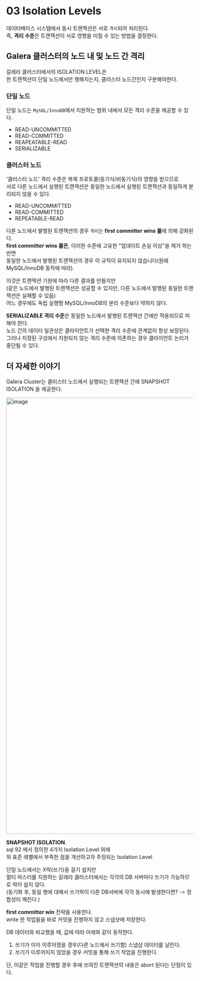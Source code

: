 # 03 Isolation Levels
     
데이터베이스 시스템에서 동시 트랜잭션은 서로 `격리`되어 처리된다.          
즉, **격리 수준**은 트랜잭션이 서로 영향을 미칠 수 있는 방법을 결정한다.     

## Galera 클러스터의 노드 내 및 노드 간 격리
         
갈레라 클러스터에서의 ISOLATION LEVEL은        
한 트랜잭션이 단일 노드에서만 행해지는지, 클러스터 노드간인지 구분해야한다.            
   
### 단일 노드 
단일 노드는 `MySQL/InnoDB`에서 지원하는 범위 내에서 모든 격리 수준을 제공할 수 있다.    

* READ-UNCOMMITTED
* READ-COMMITTED
* REAPEATABLE-READ
* SERIALIZABLE 

### 클러스터 노드 
   
'클러스터 노드' 격리 수준은 복제 프로토콜(동기식/비동기식)의 영향을 받으므로               
서로 다른 노드에서 실행된 트랜잭션은 동일한 노드에서 실행된 트랜잭션과 동일하게 분리되지 않을 수 있다.     
   
* READ-UNCOMMITTED  
* READ-COMMITTED   
* REPEATABLE-READ  

다른 노드에서 발행된 트랜잭션의 경우 `격리`는 **first committer wins 룰**에 의해 강화된다.     
**first committer wins 룰은**, 이러한 수준에 고유한 "업데이트 손실 이상"을 제거 하는 반면  
동일한 노드에서 발행된 트랜잭션의 경우 이 규칙이 유지되지 않습니다(원래 MySQL/InnoDB 동작에 따라).
  
이것은 트랜잭션 기원에 따라 다른 결과를 만들지만     
(같은 노드에서 발행된 트랜잭션은 성공할 수 있지만, 다른 노드에서 발행된 동일한 트랜잭션은 실패할 수 있음)      
어느 경우에도 독립 실행형 MySQL/InnoDB의 분리 수준보다 약하지 않다.  
        
**SERIALIZABLE 격리 수준**은 동일한 노드에서 발행된 트랜잭션 간에만 적용되므로 피해야 한다.     
노드 간의 데이터 일관성은 클라이언트가 선택한 격리 수준에 관계없이 항상 보장된다.       
그러나 지정된 구성에서 지원되지 않는 격리 수준에 의존하는 경우 클라이언트 논리가 중단될 수 있다.   

## 더 자세한 이야기

Galera Cluster는 클러스터 노드에서 실행되는 트랜잭션 간에 SNAPSHOT ISOLATION 을 제공한다.      

<img width="1172" alt="image" src="https://user-images.githubusercontent.com/50267433/189642732-26348de0-fdeb-4067-a186-985edb03b925.png">

**SNAPSHOT ISOLATION**.      
sql 92 에서 정의한 4가지 Isolation Level 외에       
위 표준 레벨에서 부족한 점을 개선하고자 주장되는 Isolation Level     
      
단일 노드에서는 X락(쓰기)을 걸기 쉽지만       
멀티 마스터를 지원하는 갈레라 클러스터에서는 각각의 DB 서버마다 쓰기가 가능하므로 락이 쉽지 않다.       
(동기화 후, 동일 행에 대해서 쓰기락이 다른 DB서버에 각각 동시에 발생한다면? -> 정합성이 깨진다.)   
    
**first committer win** 전략을 사용한다.           
write 한 작업들을 바로 커밋을 진행하지 않고 스냅샷에 저장한다.           
    
DB 데이터와 비교했을 때, 값에 따라 아래와 같이 동작한다.       
1. 쓰기가 이미 이루어졌을 경우(다른 노드에서 쓰기함) 스냅샵 데이터를 날린다.     
2. 쓰기가 이루어지지 않았을 경우 커밋을 통해 쓰기 작업을 진행한다.       
   
단, 이같은 작업을 진행할 경우 후에 쓰여진 트랜잭션의 내용은 abort 된다는 단점이 있다.     
